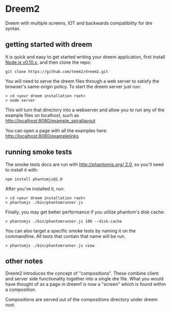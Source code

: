 Dreem2
======

Dreem with multiple screens, IOT and backwards compatibility for dre syntax.

getting started with dreem
--------------------------

It is quick and easy to get started writing your dreem application, first install [Node.js v0.10.x](http://nodejs.org/download/), and then clone the repo:

    git clone https://github.com/teem2/dreem2.git

You will need to serve the dreem files through a web server to satisfy the browser's same-origin policy.  To start the dreem server just run:

    > cd <your dreem installation root>
    > node server

This will turn that directory into a webserver and allow you to run any of the example files on localhost, such as [http://localhost:8080/example_spirallayout](http://localhost:8080/example_spirallayout)

You can open a page with all the examples here: [http://localhost:8080/examplelinks](http://localhost:8080/examplelinks)

running smoke tests
--------------------------

The smoke tests docs are run with [http://phantomjs.org/ 2.0](http://phantomjs.org/), so you'll need to install it with:

    npm install phantomjs@2.0

After you've installed it, run:

    > cd <your dreem installation root>
    > phantomjs ./bin/phantomrunner.js

Finally, you may get better performance if you utilize phantom's disk cache:

    > phantomjs ./bin/phantomrunner.js 100 --disk-cache

You can also target a specific smoke tests by naming it on the commandline. All tests that contain that name will be run.

    > phantomjs ./bin/phantomrunner.js view

other notes
--------------------------
Dreem2 introduces the concept of "compositions". These combine client and server side functionality together into a single dre file. What you would have thought of as a page in dreem1 is now a "screen" which is found within a composition.

Compositions are served out of the compositions directory under dreem root.

<!-- The MIT License (MIT)

Copyright ( c ) 2014-2015 Teem2 LLC

Permission is hereby granted, free of charge, to any person obtaining a copy
of this software and associated documentation files (the "Software"), to deal
in the Software without restriction, including without limitation the rights
to use, copy, modify, merge, publish, distribute, sublicense, and/or sell
copies of the Software, and to permit persons to whom the Software is
furnished to do so, subject to the following conditions:

The above copyright notice and this permission notice shall be included in all
copies or substantial portions of the Software.

THE SOFTWARE IS PROVIDED "AS IS", WITHOUT WARRANTY OF ANY KIND, EXPRESS OR
IMPLIED, INCLUDING BUT NOT LIMITED TO THE WARRANTIES OF MERCHANTABILITY,
FITNESS FOR A PARTICULAR PURPOSE AND NONINFRINGEMENT. IN NO EVENT SHALL THE
AUTHORS OR COPYRIGHT HOLDERS BE LIABLE FOR ANY CLAIM, DAMAGES OR OTHER
LIABILITY, WHETHER IN AN ACTION OF CONTRACT, TORT OR OTHERWISE, ARISING FROM,
OUT OF OR IN CONNECTION WITH THE SOFTWARE OR THE USE OR OTHER DEALINGS IN THE
SOFTWARE. -->

